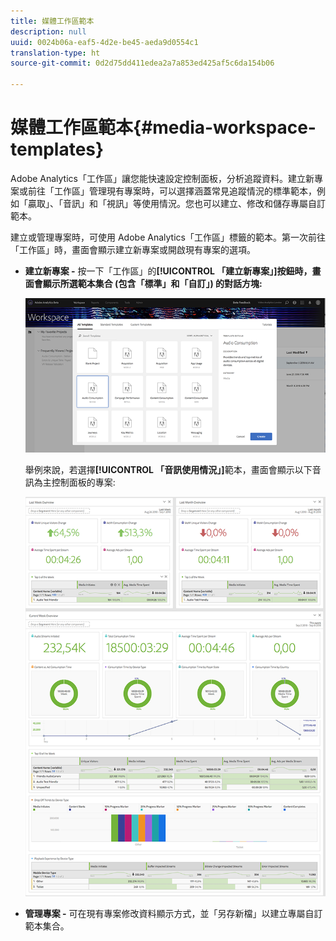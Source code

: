 ```yaml
---
title: 媒體工作區範本
description: null
uuid: 0024b06a-eaf5-4d2e-be45-aeda9d0554c1
translation-type: ht
source-git-commit: 0d2d75dd411edea2a7a853ed425af5c6da154b06

---
```



# 媒體工作區範本{#media-workspace-templates}

Adobe Analytics「工作區」讓您能快速設定控制面板，分析追蹤資料。建立新專案或前往「工作區」管理現有專案時，可以選擇涵蓋常見追蹤情況的標準範本，例如「贏取」、「音訊」和「視訊」等使用情況。您也可以建立、修改和儲存專屬自訂範本。

建立或管理專案時，可使用 Adobe Analytics「工作區」標籤的範本。第一次前往「工作區」時，畫面會顯示建立新專案或開啟現有專案的選項。

* **建立新專案 -** 按一下「工作區」的&#x200B;**[!UICONTROL 「建立新專案」]按鈕時，畫面會顯示所選範本集合 (包含「標準」和「自訂」) 的對話方塊:**

   ![](assets/all-templates-audio.png)

   舉例來說，若選擇&#x200B;**[!UICONTROL 「音訊使用情況」]**&#x200B;範本，畫面會顯示以下音訊為主控制面板的專案:

   ![](assets/aa-workspace.png)

* **管理專案 -** 可在現有專案修改資料顯示方式，並「另存新檔」以建立專屬自訂範本集合。

